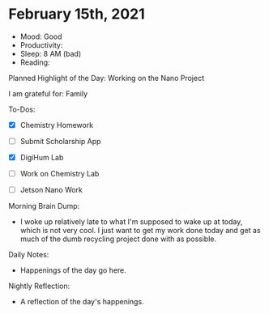# February 15th, 2021

- Mood: Good
- Productivity: 
- Sleep: 8 AM (bad)
- Reading: 

Planned Highlight of the Day: Working on the Nano Project

I am grateful for: Family

To-Dos:
- [x] Chemistry Homework
- [ ] Submit Scholarship App
- [x] DigiHum Lab
- [ ] Work on Chemistry Lab
- [ ] Jetson Nano Work


Morning Brain Dump:
- I woke up relatively late to what I'm supposed to wake up at today, which is not very cool. I just want to get my work done today and get as much of the dumb recycling project done with as possible.

Daily Notes:
- Happenings of the day go here.


Nightly Reflection: 
- A reflection of the day's happenings.





